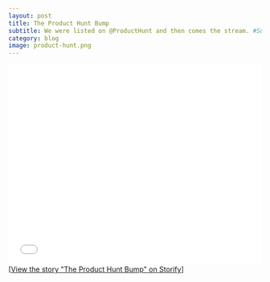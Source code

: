 ```yaml
---
layout: post
title: The Product Hunt Bump
subtitle: We were listed on @ProductHunt and then comes the stream. #SuperExcited
category: blog
image: product-hunt.png
---
```


<div class="storify"><iframe src="//storify.com/Callr/the-product-hunt-bump/embed?header=false&border=false" width="100%" height="400" frameborder="no" allowtransparency="true"></iframe><script src="//storify.com/Callr/the-product-hunt-bump.js?header=false&border=false"></script><noscript>[<a href="//storify.com/Callr/the-product-hunt-bump" target="_blank">View the story "The Product Hunt Bump" on Storify</a>]</noscript></div>
